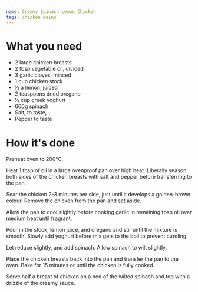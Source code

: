 ```yaml
---
name: Creamy Spinach Lemon Chicken
tags: chicken mains
---
```


# What you need

* 2 large chicken breasts
* 2 tbsp vegetable oil, divided
* 3 garlic cloves, minced
* 1 cup chicken stock
* ½ a lemon, juiced
* 2 teaspoons dried oregano
* ½ cup greek yoghurt
* 600g spinach
* Salt, to taste,
* Pepper to taste

# How it's done

Preheat oven to 200°C.

Heat 1 tbsp of oil in a large ovenproof pan over high heat. Liberally season both sides of the chicken breasts with salt and pepper before transferring to the pan.

Sear the chicken 2-3 minutes per side, just until it develops a golden-brown colour. Remove the chicken from the pan and set aside.

Allow the pan to cool slightly before cooking garlic in remaining tbsp oil over medium heat until fragrant.

Pour in the stock, lemon juice, and oregano and stir until the mixture is smooth. Slowly add yoghurt before mix gets to the boil to prevent curdling.

Let reduce slightly, and add spinach. Allow spinach to wilt slightly.

Place the chicken breasts back into the pan and transfer the pan to the oven. Bake for 15 minutes or until the chicken is fully cooked.

Serve half a breast of chicken on a bed of the wilted spinach and top with a drizzle of the creamy sauce.
